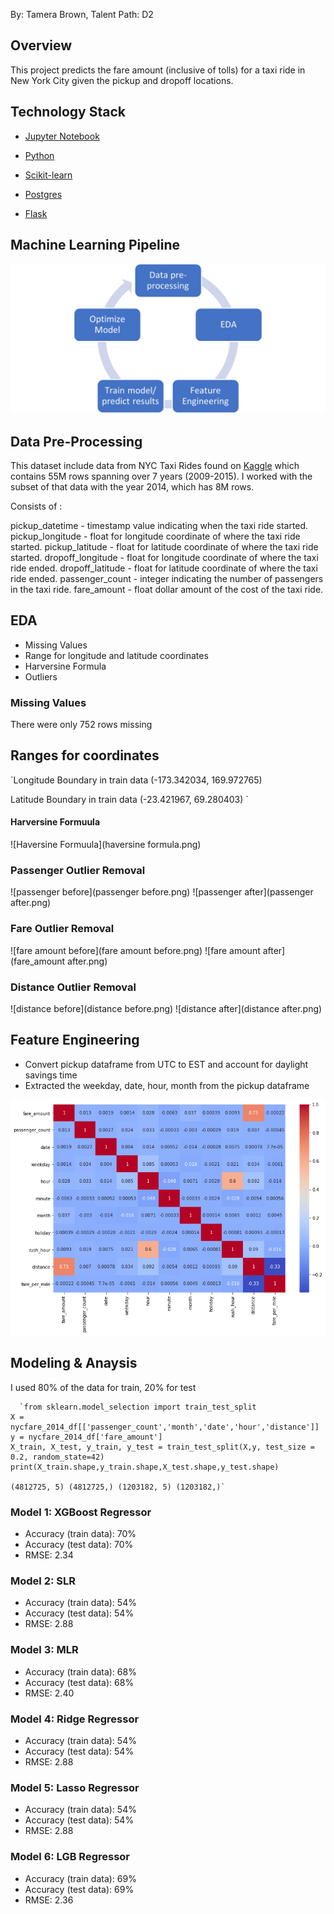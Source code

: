 
By: Tamera Brown, Talent Path: D2

## Overview

This project predicts the fare amount (inclusive of tolls) for a taxi ride in New York City given the pickup and dropoff locations. 




## Technology Stack

* [Jupyter Notebook](https://jupyter.org/) 

* [Python](https://www.python.org/)

* [Scikit-learn](https://scikit-learn.org/stable/)

* [Postgres](https://www.postgresql.org/)

* [Flask](https://flask.palletsprojects.com/en/2.0.x/)

  


## Machine Learning Pipeline

![Pipeline](Pipeline.png)


## Data Pre-Processing

This dataset include data from NYC Taxi Rides found on [Kaggle](https://www.kaggle.com/c/new-york-city-taxi-fare-prediction/overview) which contains 55M rows spanning over 7 years (2009-2015). I worked with the subset of that data with the year 2014, which has 8M rows.

Consists of :

pickup_datetime - timestamp value indicating when the taxi ride started.
pickup_longitude - float for longitude coordinate of where the taxi ride started.
pickup_latitude - float for latitude coordinate of where the taxi ride started.
dropoff_longitude - float for longitude coordinate of where the taxi ride ended.
dropoff_latitude - float for latitude coordinate of where the taxi ride ended.
passenger_count - integer indicating the number of passengers in the taxi ride.
fare_amount - float dollar amount of the cost of the taxi ride. 





## EDA
- Missing Values
- Range for longitude and latitude coordinates
- Harversine Formula
- Outliers



### Missing Values

There were only 752 rows missing 


## Ranges for coordinates

`Longitude Boundary in train data
(-173.342034, 169.972765)

Latitude Boundary in train data
(-23.421967, 69.280403)
`


#### Harversine Formuula

![Haversine Formuula](haversine formula.png) 
	
	

### Passenger Outlier Removal

![passenger before](passenger before.png)  ![passenger after](passenger after.png)


### Fare Outlier Removal

![fare amount before](fare amount before.png)  ![fare amount after](fare_amount after.png)



### Distance Outlier Removal

![distance before](distance before.png)  ![distance after](distance after.png)



## Feature Engineering

- Convert pickup dataframe from UTC to EST and account for daylight savings time
- Extracted the weekday, date, hour, month from the pickup dataframe


  
  
 ![Correlation Heatmap](download.png)
 
 
  
## Modeling & Anaysis
 
 I used 80% of the data for train, 20% for test
 
      `from sklearn.model_selection import train_test_split
	X = nycfare_2014_df[['passenger_count','month','date','hour','distance']]
	y = nycfare_2014_df['fare_amount']
	X_train, X_test, y_train, y_test = train_test_split(X,y, test_size = 0.2, random_state=42)
	print(X_train.shape,y_train.shape,X_test.shape,y_test.shape)
	
	(4812725, 5) (4812725,) (1203182, 5) (1203182,)`
  

### Model 1: XGBoost Regressor
 
 - Accuracy (train data): 70%       					
 - Accuracy (test data): 70%
 - RMSE: 2.34

 
### Model 2: SLR
 								    
 - Accuracy (train data): 54%
 - Accuracy (test data): 54%
 - RMSE: 2.88

### Model 3: MLR

 - Accuracy (train data): 68%
 - Accuracy (test data): 68%
 - RMSE: 2.40
 
### Model 4: Ridge Regressor

- Accuracy (train data): 54%
- Accuracy (test data): 54%
- RMSE: 2.88

### Model 5: Lasso Regressor

- Accuracy (train data): 54%
- Accuracy (test data): 54%
- RMSE: 2.88

### Model 6: LGB Regressor

- Accuracy (train data): 69%
- Accuracy (test data): 69%
- RMSE: 2.36
